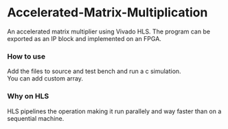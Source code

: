 <h1> Accelerated-Matrix-Multiplication </h1>
<p>An accelerated matrix multiplier using Vivado HLS. The program can be exported as an IP block and implemented on an FPGA.</p>
<h3> How to use </h3>
<p>Add the files to source and test bench and run a c simulation.<br>
You can add custom array.</p>
<h3> Why on HLS </h3>
<p> HLS pipelines the operation making it run parallely and way faster than on a sequential machine.</p>
